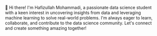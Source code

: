 👋 Hi there! 
I'm Hafizullah Mohammadi, a passionate data science student with a keen interest in
uncovering insights from data and leveraging machine learning to solve real-world problems.
I'm always eager to learn, collaborate, and contribute to the data science community.
Let's connect and create something amazing together!
